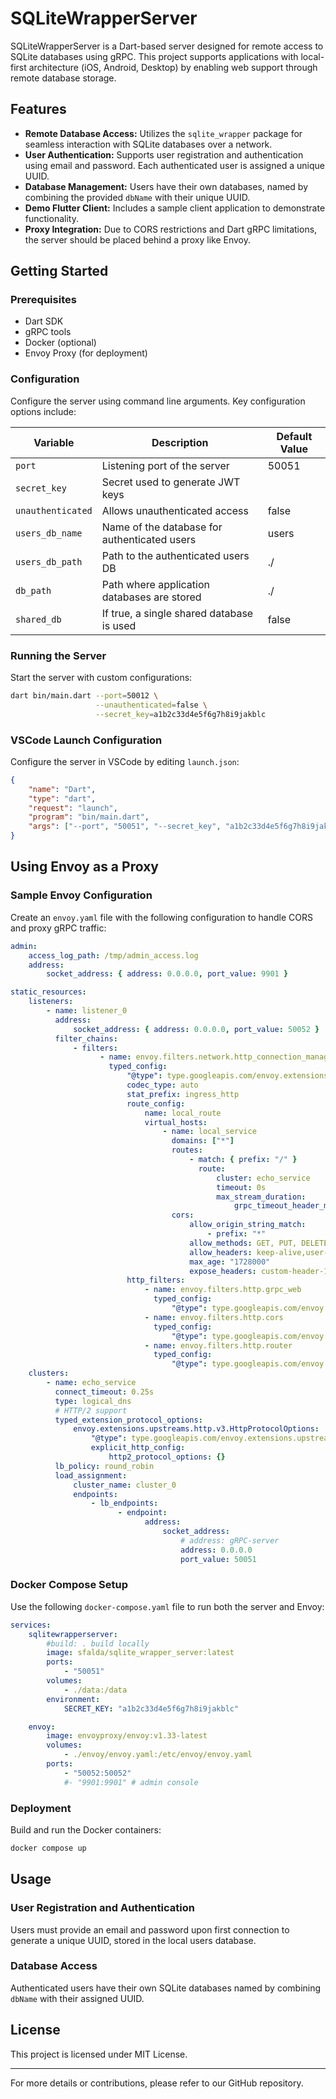 # SQLiteWrapperServer

SQLiteWrapperServer is a Dart-based server designed for remote access to SQLite
databases using gRPC. This project supports applications with local-first
architecture (iOS, Android, Desktop) by enabling web support through remote
database storage.

## Features

- **Remote Database Access:** Utilizes the `sqlite_wrapper` package for seamless
  interaction with SQLite databases over a network.
- **User Authentication:** Supports user registration and authentication using
  email and password. Each authenticated user is assigned a unique UUID.
- **Database Management:** Users have their own databases, named by combining
  the provided `dbName` with their unique UUID.
- **Demo Flutter Client:** Includes a sample client application to demonstrate
  functionality.
- **Proxy Integration:** Due to CORS restrictions and Dart gRPC limitations, the
  server should be placed behind a proxy like Envoy.

## Getting Started

### Prerequisites

- Dart SDK
- gRPC tools
- Docker (optional)
- Envoy Proxy (for deployment)

### Configuration

Configure the server using command line arguments. Key configuration options
include:

| Variable          | Description                                  | Default Value |
| ----------------- | -------------------------------------------- | ------------- |
| `port`            | Listening port of the server                 | 50051         |
| `secret_key`      | Secret used to generate JWT keys             |               |
| `unauthenticated` | Allows unauthenticated access                | false         |
| `users_db_name`   | Name of the database for authenticated users | users         |
| `users_db_path`   | Path to the authenticated users DB           | ./            |
| `db_path`         | Path where application databases are stored  | ./            |
| `shared_db`       | If true, a single shared database is used    | false         |

### Running the Server

Start the server with custom configurations:

```bash
dart bin/main.dart --port=50012 \
                   --unauthenticated=false \
                   --secret_key=a1b2c33d4e5f6g7h8i9jakblc
```

### VSCode Launch Configuration

Configure the server in VSCode by editing `launch.json`:

```json
{
    "name": "Dart",
    "type": "dart",
    "request": "launch",
    "program": "bin/main.dart",
    "args": ["--port", "50051", "--secret_key", "a1b2c33d4e5f6g7h8i9jakblc"]
}
```

## Using Envoy as a Proxy

### Sample Envoy Configuration

Create an `envoy.yaml` file with the following configuration to handle CORS and
proxy gRPC traffic:

```yaml
admin:
    access_log_path: /tmp/admin_access.log
    address:
        socket_address: { address: 0.0.0.0, port_value: 9901 }

static_resources:
    listeners:
        - name: listener_0
          address:
              socket_address: { address: 0.0.0.0, port_value: 50052 }
          filter_chains:
              - filters:
                    - name: envoy.filters.network.http_connection_manager
                      typed_config:
                          "@type": type.googleapis.com/envoy.extensions.filters.network.http_connection_manager.v3.HttpConnectionManager
                          codec_type: auto
                          stat_prefix: ingress_http
                          route_config:
                              name: local_route
                              virtual_hosts:
                                  - name: local_service
                                    domains: ["*"]
                                    routes:
                                        - match: { prefix: "/" }
                                          route:
                                              cluster: echo_service
                                              timeout: 0s
                                              max_stream_duration:
                                                  grpc_timeout_header_max: 0s
                                    cors:
                                        allow_origin_string_match:
                                            - prefix: "*"
                                        allow_methods: GET, PUT, DELETE, POST, OPTIONS
                                        allow_headers: keep-alive,user-agent,cache-control,content-type,content-transfer-encoding,custom-header-1,x-accept-content-transfer-encoding,x-accept-response-streaming,x-user-agent,x-grpc-web,grpc-timeout,token
                                        max_age: "1728000"
                                        expose_headers: custom-header-1,grpc-status,grpc-message
                          http_filters:
                              - name: envoy.filters.http.grpc_web
                                typed_config:
                                    "@type": type.googleapis.com/envoy.extensions.filters.http.grpc_web.v3.GrpcWeb
                              - name: envoy.filters.http.cors
                                typed_config:
                                    "@type": type.googleapis.com/envoy.extensions.filters.http.cors.v3.Cors
                              - name: envoy.filters.http.router
                                typed_config:
                                    "@type": type.googleapis.com/envoy.extensions.filters.http.router.v3.Router
    clusters:
        - name: echo_service
          connect_timeout: 0.25s
          type: logical_dns
          # HTTP/2 support
          typed_extension_protocol_options:
              envoy.extensions.upstreams.http.v3.HttpProtocolOptions:
                  "@type": type.googleapis.com/envoy.extensions.upstreams.http.v3.HttpProtocolOptions
                  explicit_http_config:
                      http2_protocol_options: {}
          lb_policy: round_robin
          load_assignment:
              cluster_name: cluster_0
              endpoints:
                  - lb_endpoints:
                        - endpoint:
                              address:
                                  socket_address:
                                      # address: gRPC-server
                                      address: 0.0.0.0
                                      port_value: 50051
```

### Docker Compose Setup

Use the following `docker-compose.yaml` file to run both the server and Envoy:

```yaml
services:
    sqlitewrapperserver:
        #build: . build locally
        image: sfalda/sqlite_wrapper_server:latest
        ports:
            - "50051"
        volumes:
            - ./data:/data
        environment:
            SECRET_KEY: "a1b2c33d4e5f6g7h8i9jakblc"

    envoy:
        image: envoyproxy/envoy:v1.33-latest
        volumes:
            - ./envoy/envoy.yaml:/etc/envoy/envoy.yaml
        ports:
            - "50052:50052"
            #- "9901:9901" # admin console
```

### Deployment

Build and run the Docker containers:

```bash
docker compose up
```

## Usage

### User Registration and Authentication

Users must provide an email and password upon first connection to generate a
unique UUID, stored in the local users database.

### Database Access

Authenticated users have their own SQLite databases named by combining `dbName`
with their assigned UUID.

## License

This project is licensed under MIT License.

---

For more details or contributions, please refer to our GitHub repository.
